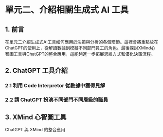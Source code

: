 # 單元二、介紹相關生成式 AI 工具

## 1. 前言
在單元二介紹生成式AI工具如何應用於決策與分析的各個環節。這裡會將重點放在ChatGPT的使用上，從解讀數據到模擬不同部門員工的角色。最後探討XMind心智圖工具與ChatGPT的整合應用，這能夠進一步拓展思維方式和優化決策流程。

## 2. ChatGPT 工具介紹

### 2.1 利用 Code Interpretor 從數據中獲得見解

### 2.2 請 ChatGPT 扮演不同部門不同層級的職員

## 3. XMind 心智圖工具
ChatGPT 與 XMind 的整合應用